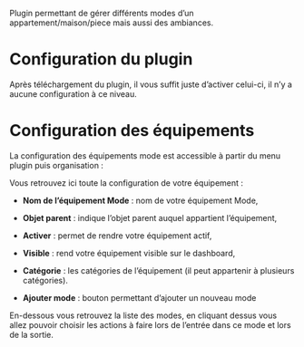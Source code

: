 Plugin permettant de gérer différents modes d’un
appartement/maison/piece mais aussi des ambiances.

Configuration du plugin 
=======================

Après téléchargement du plugin, il vous suffit juste d’activer celui-ci,
il n’y a aucune configuration à ce niveau.

Configuration des équipements 
=============================

La configuration des équipements mode est accessible à partir du menu
plugin puis organisation :

Vous retrouvez ici toute la configuration de votre équipement :

-   **Nom de l’équipement Mode** : nom de votre équipement Mode,

-   **Objet parent** : indique l’objet parent auquel appartient
    l’équipement,

-   **Activer** : permet de rendre votre équipement actif,

-   **Visible** : rend votre équipement visible sur le dashboard,

-   **Catégorie** : les catégories de l’équipement (il peut appartenir à
    plusieurs catégories).

-   **Ajouter mode** : bouton permettant d’ajouter un nouveau mode

En-dessous vous retrouvez la liste des modes, en cliquant dessus vous
allez pouvoir choisir les actions à faire lors de l’entrée dans ce mode
et lors de la sortie.
